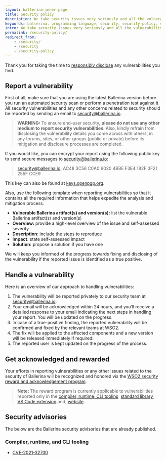 ```yaml
---
layout: ballerina-inner-page
title: Security policy
description: We take security issues very seriously and all the vulnerability reports are treated with the highest priority and confidentiality.
keywords: ballerina, programming language, security, security-policy, security advisories
intro: We take security issues very seriously and all the vulnerability reports are treated with the highest priority and confidentiality.
permalink: /security-policy/
redirect_from:
    - /security/
    - /security
    - /security-policy
---
```


Thank you for taking the time to [responsibly disclose](https://en.wikipedia.org/wiki/Responsible_disclosure) any vulnerabilities you find.

## Report a vulnerability

First of all, make sure that you are using the latest Ballerina version before you run an automated security scan or perform a penetration test against it. All security vulnerabilities and any other concerns related to security should be reported by sending an email to [security@ballerina.io](mailto:security@ballerina.io).  

> **WARNING:** To ensure end-user security, **please do not use any other medium to report security vulnerabilities**. Also, kindly refrain from disclosing the vulnerability details you come across with others, in any forums, sites, or other groups (public or private) before its mitigation and disclosure processes are completed.


If you would like, you can encrypt your report using the  following public key to send secure messages to [security@ballerina.io](mailto:security@ballerina.io):

> security@ballerina.io: AC48 3C56 C0A0 6020 4BBE F3E4 182F 3F21 255F CCE9 

This key can also be found at [keys.openpgp.org](https://keys.openpgp.org/vks/v1/by-fingerprint/AC483C56C0A060204BBEF3E4182F3F21255FCCE9).

Also, use the following template when reporting vulnerabilities so that it contains all the required information that helps expedite the analysis and mitigation process.

- **Vulnerable Ballerina artifact(s) and version(s):** list  the vulnerable Ballerina artifact(s) and version(s) 
- **Overview:** provide a high-level overview of the issue and self-assessed severity
- **Description:** include the steps to reproduce
- **Impact:** state self-assessed impact
- **Solution:** propose a  solution if you have one

We will keep you informed of the progress towards fixing and disclosing of the vulnerability if the reported issue is identified as a true positive.

## Handle a vulnerability

Here is an overview of our approach to handling vulnerabilities:

1. The vulnerability will be reported privately to our security team at [security@ballerina.io](mailto:security@ballerina.io).
2. Your email will be acknowledged within 24 hours, and you’ll receive a detailed response to your email indicating the next steps in handling your report. You will be updated on the progress. 
3. In case of a true-positive finding, the reported vulnerability will be confirmed and fixed by the relevant teams at WSO2.
4. The fix will be applied to the affected components and a new version will be released immediately if required.
5. The reported user is kept updated on the progress of the process. 

## Get acknowledged and rewarded

Your efforts in reporting vulnerabilities or any other issues related to the security of Ballerina will be recognized and honored via the [WSO2 security reward and acknowledgement program](https://docs.wso2.com/display/Security/WSO2+Security+Reward+and+Acknowledgement+Program). 


>**Note:** The reward program is currently applicable to vulnerabilities reported only in the [compiler, runtime, CLI tooling](https://github.com/ballerina-platform/ballerina-lang/), [standard library](https://github.com/ballerina-platform/ballerina-standard-library), [VS Code extension](https://marketplace.visualstudio.com/items?itemName=wso2.ballerina) and, [website](https://ballerina.io).

## Security advisories

The below are the Ballerina security advisories that are already published.

### Compiler, runtime, and CLI tooling

- [CVE-2021-32700](https://github.com/ballerina-platform/ballerina-lang/security/advisories/GHSA-f5qg-fqrw-v5ww)

<style>
.nav > li.cVersionItem {
    display: none !important;
}
</style>
<style> #tree-expand-all , #tree-collapse-all, .cTocElements {display:none;} .cGitButtonContainer {padding-left: 40px;} </style>
